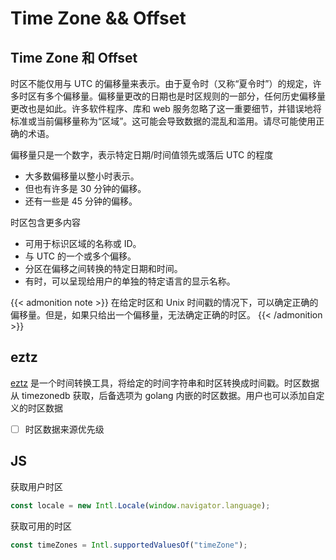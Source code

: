 # Time Zone && Offset


<!--more-->

## Time Zone 和 Offset

时区不能仅用与 UTC 的偏移量来表示。由于夏令时（又称“夏令时”）的规定，许多时区有多个偏移量。偏移量更改的日期也是时区规则的一部分，任何历史偏移量更改也是如此。许多软件程序、库和 web 服务忽略了这一重要细节，并错误地将标准或当前偏移量称为“区域”。这可能会导致数据的混乱和滥用。请尽可能使用正确的术语。

偏移量只是一个数字，表示特定日期/时间值领先或落后 UTC 的程度

- 大多数偏移量以整小时表示。
- 但也有许多是 30 分钟的偏移。
- 还有一些是 45 分钟的偏移。

时区包含更多内容

- 可用于标识区域的名称或 ID。
- 与 UTC 的一个或多个偏移。
- 分区在偏移之间转换的特定日期和时间。
- 有时，可以呈现给用户的单独的特定语言的显示名称。

{{< admonition note >}}
在给定时区和 Unix 时间戳的情况下，可以确定正确的偏移量。但是，如果只给出一个偏移量，无法确定正确的时区。
{{< /admonition >}}

## eztz

[eztz](https://github.com/saltfishpr/go-learning/tree/examples/timezone) 是一个时间转换工具，将给定的时间字符串和时区转换成时间戳。时区数据从 timezonedb 获取，后备选项为 golang 内嵌的时区数据。用户也可以添加自定义的时区数据

- [ ] 时区数据来源优先级

## JS

获取用户时区

```js
const locale = new Intl.Locale(window.navigator.language);
```

获取可用的时区

```js
const timeZones = Intl.supportedValuesOf("timeZone");
```

